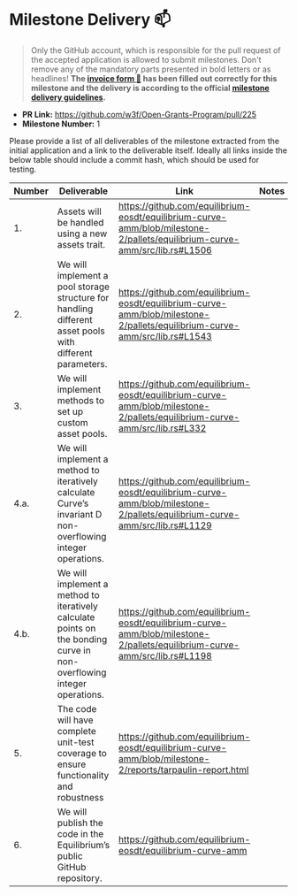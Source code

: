 # Milestone Delivery :mailbox:

> Only the GitHub account, which is responsible for the pull request of the accepted application is allowed to submit milestones. Don't remove any of the mandatory parts presented in bold letters or as headlines!
**The [invoice form :pencil:](https://forms.gle/8Wx7nxtq8fKrsuEz8) has been filled out correctly for this milestone and the delivery is according to the official [milestone delivery guidelines](https://github.com/w3f/General-Grants-Program/blob/master/grants/milestone-deliverables-guidelines.md).**  

* **PR Link:** https://github.com/w3f/Open-Grants-Program/pull/225 
* **Milestone Number:** 1

Please provide a list of all deliverables of the milestone extracted from the initial application and a link to the deliverable itself. Ideally all links inside the below table should include a commit hash, which should be used for testing.

| Number | Deliverable | Link | Notes |
| ------------- | ------------- | ------------- |------------- |
| 1. | Assets will be handled using a new assets trait. | https://github.com/equilibrium-eosdt/equilibrium-curve-amm/blob/milestone-2/pallets/equilibrium-curve-amm/src/lib.rs#L1506 |  | 
| 2. | We will implement a pool storage structure for handling different asset pools with different parameters. | https://github.com/equilibrium-eosdt/equilibrium-curve-amm/blob/milestone-2/pallets/equilibrium-curve-amm/src/lib.rs#L1543 |  |
| 3. | We will implement methods to set up custom asset pools. | https://github.com/equilibrium-eosdt/equilibrium-curve-amm/blob/milestone-2/pallets/equilibrium-curve-amm/src/lib.rs#L332 |  |
| 4.a. | We will implement a method to iteratively calculate Curve’s invariant D non-overflowing integer operations. | https://github.com/equilibrium-eosdt/equilibrium-curve-amm/blob/milestone-2/pallets/equilibrium-curve-amm/src/lib.rs#L1129 |  |
| 4.b. | We will implement a method to iteratively calculate points on the bonding curve in non-overflowing integer operations. | https://github.com/equilibrium-eosdt/equilibrium-curve-amm/blob/milestone-2/pallets/equilibrium-curve-amm/src/lib.rs#L1198 |  |
| 5. | The code will have complete unit-test coverage to ensure functionality and robustness | https://github.com/equilibrium-eosdt/equilibrium-curve-amm/blob/milestone-2/reports/tarpaulin-report.html |  |
| 6. | We will publish the code in the Equilibrium’s public GitHub repository. | https://github.com/equilibrium-eosdt/equilibrium-curve-amm |  |


